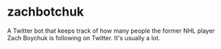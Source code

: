 # zachbotchuk
A Twitter bot that keeps track of how many people the former NHL player Zach Boychuk is following on Twitter. It's usually a lot.
